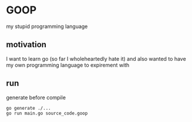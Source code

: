 # GOOP

my stupid programming language

## motivation

I want to learn go (so far I wholeheartedly hate it)
and also wanted to have my own programming language to expirement with


## run

generate before compile

```bash
go generate ./...
go run main.go source_code.goop
```
